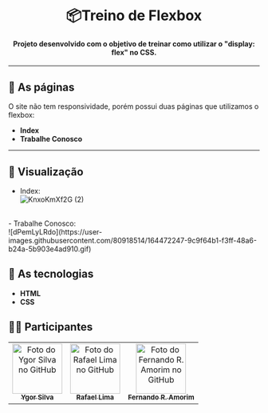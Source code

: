 <h1 align="center"><br>
    📦Treino de Flexbox
</h1>


<h4 align="center">Projeto desenvolvido com o objetivo de treinar como utilizar o "display: flex" no CSS.</h4>


---


## 📄 As páginas

O site não tem responsividade, porém possui duas páginas que utilizamos o flexbox:

- **Index**
- **Trabalhe Conosco**


---

## 👀 Visualização

- Index:<br>
   ![KnxoKmXf2G (2)](https://user-images.githubusercontent.com/80918514/164470041-07b48d5c-dbfb-4d23-a320-73a6250e91c9.gif)



<br>
- Trabalhe Conosco:<br>
   ![dPemLyLRdo](https://user-images.githubusercontent.com/80918514/164472247-9c9f64b1-f3ff-48a6-b24a-5b903e4ad910.gif)


## 🔧 As tecnologias

- **HTML**
- **CSS**



## 👨‍💼 Participantes<br>
<table>
  <tr>
    <td align="center">
      <a href="https://github.com/ysilva0">
        <img src="https://avatars.githubusercontent.com/u/55602555?v=4" width="100px;" alt="Foto do Ygor Silva no GitHub"/><br>
        <sub>
          <b>Ygor Silva</b>
        </sub>
      </a><br>
    </td>
    <td align="center">
      <a href="https://github.com/tryrox">
        <img src="https://avatars.githubusercontent.com/u/74218914?v=4" width="100px;" alt="Foto do Rafael Lima no GitHub"/><br>
        <sub>
          <b>Rafael Lima</b>
        </sub>
      </a><br>
    </td>
    <td align="center">
      <a href="https://github.com/nandoamori">
        <img src="https://avatars.githubusercontent.com/u/74219314?v=4" width="100px;" alt="Foto do Fernando R. Amorim no GitHub"/><br>
        <sub>
          <b>Fernando R. Amorim</b>
        </sub>
      </a><br>
    </td>
  </tr>
</table>
